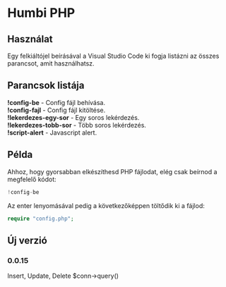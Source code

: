 # Humbi PHP

## Használat

Egy felkiáltójel beírásával a Visual Studio Code ki fogja listázni az összes parancsot, amit használhatsz.

## Parancsok listája

**!config-be** - Config fájl behívása.  
**!config-fajl** - Config fájl kitöltése.  
**!lekerdezes-egy-sor** - Egy soros lekérdezés.  
**!lekerdezes-tobb-sor** - Több soros lekérdezés.  
**!script-alert** - Javascript alert.  

## Példa

Ahhoz, hogy gyorsabban elkészíthesd PHP fájlodat, elég csak beírnod a megfelelő kódot:

```php
!config-be
```

Az enter lenyomásával pedig a következőképpen töltődik ki a fájlod:

```php
require "config.php";
```

## Új verzió

### 0.0.15

Insert, Update, Delete $conn->query()